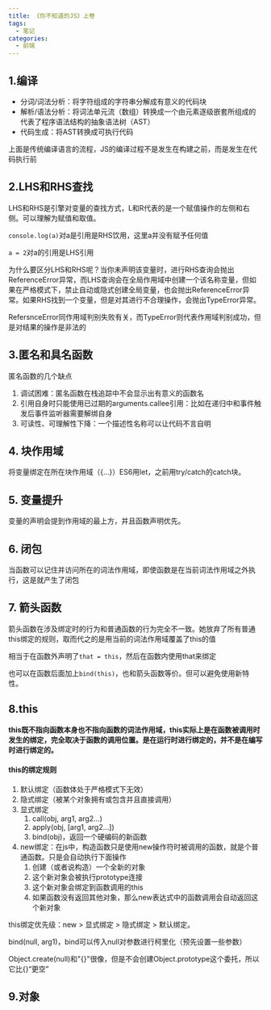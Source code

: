```yaml
---
title: 《你不知道的JS》上卷
tags:
  - 笔记
categories:
  - 前端
---
```

## 1.编译
- 分词/词法分析：将字符组成的字符串分解成有意义的代码块
- 解析/语法分析：将词法单元流（数组）转换成一个由元素逐级嵌套所组成的代表了程序语法结构的抽象语法树（AST）
- 代码生成：将AST转换成可执行代码

上面是传统编译语言的流程，JS的编译过程不是发生在构建之前，而是发生在代码执行前

## 2.LHS和RHS查找
LHS和RHS是引擎对变量的查找方式，L和R代表的是一个赋值操作的左侧和右侧。可以理解为赋值和取值。

`console.log(a)`对a是引用是RHS饮用，这里a并没有赋予任何值  

`a = 2`对a的引用是LHS引用

为什么要区分LHS和RHS呢？当你未声明该变量时，进行RHS查询会抛出ReferenceError异常，而LHS查询会在全局作用域中创建一个该名称变量，但如果在严格模式下，禁止自动或隐式创建全局变量，也会抛出ReferenceError异常。如果RHS找到一个变量，但是对其进行不合理操作，会抛出TypeError异常。

RefersnceError同作用域判别失败有关，而TypeError则代表作用域判别成功，但是对结果的操作是非法的

## 3.匿名和具名函数
匿名函数的几个缺点
1. 调试困难：匿名函数在栈追踪中不会显示出有意义的函数名
2. 引用自身时只能使用已过期的arguments.callee引用：比如在递归中和事件触发后事件监听器需要解绑自身
3. 可读性、可理解性下降：一个描述性名称可以让代码不言自明

## 4. 块作用域
将变量绑定在所在块作用域（{...}）ES6用let，之前用try/catch的catch块。

## 5. 变量提升
变量的声明会提到作用域的最上方，并且函数声明优先。

## 6. 闭包
当函数可以记住并访问所在的词法作用域，即使函数是在当前词法作用域之外执行，这是就产生了闭包

## 7. 箭头函数
箭头函数在涉及绑定时的行为和普通函数的行为完全不一致。她放弃了所有普通this绑定的规则，取而代之的是用当前的词法作用域覆盖了this的值

相当于在函数外声明了`that = this`，然后在函数内使用that来绑定

也可以在函数后面加上`bind(this)`，也和箭头函数等价。但可以避免使用新特性。

## 8.this
**this既不指向函数本身也不指向函数的词法作用域，this实际上是在函数被调用时发生的绑定，完全取决于函数的调用位置。是在运行时进行绑定的，并不是在编写时进行绑定的。**

#### this的绑定规则
1. 默认绑定（函数体处于严格模式下无效）
2. 隐式绑定（被某个对象拥有或包含并且直接调用）
3. 显式绑定
   1. call(obj, arg1, arg2...)
   2. apply(obj, [arg1, arg2...])
   3. bind(obj)，返回一个硬编码的新函数
4. new绑定：在js中，构造函数只是使用new操作符时被调用的函数，就是个普通函数。只是会自动执行下面操作
   1. 创建（或者说构造）一个全新的对象
   2. 这个新对象会被执行prototype连接
   3. 这个新对象会绑定到函数调用的this
   4. 如果函数没有返回其他对象，那么new表达式中的函数调用会自动返回这个新对象

this绑定优先级：new > 显式绑定 > 隐式绑定 > 默认绑定。

bind(null, arg1)，bind可以传入null对参数进行柯里化（预先设置一些参数）

Object.create(null)和"{}"很像，但是不会创建Object.prototype这个委托，所以它比{}“更空”

## 9.对象

